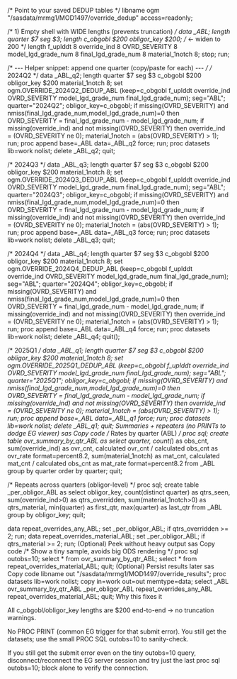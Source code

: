 /* Point to your saved DEDUP tables */
libname ogm "/sasdata/mrmg1/MOD1497/override_dedup" access=readonly;

/* 1) Empty shell with WIDE lengths (prevents truncation) */
data _ABL;
  length quarter $7 seg $3;
  length c_obgobl $200 obligor_key $200;     /* <- widen to 200 */
  length f_uplddt 8 override_ind 8 OVRD_SEVERITY 8 
         model_lgd_grade_num 8 final_lgd_grade_num 8 material_1notch 8;
  stop;
run;

/* --- Helper snippet: append one quarter (copy/paste for each) --- */
/* 2024Q2 */
data _ABL_q2;
  length quarter $7 seg $3 c_obgobl $200 obligor_key $200 material_1notch 8;
  set ogm.OVERRIDE_2024Q2_DEDUP_ABL
      (keep=c_obgobl f_uplddt override_ind OVRD_SEVERITY
            model_lgd_grade_num final_lgd_grade_num);
  seg="ABL"; quarter="2024Q2"; obligor_key=c_obgobl;
  if missing(OVRD_SEVERITY) and nmiss(final_lgd_grade_num,model_lgd_grade_num)=0
    then OVRD_SEVERITY = final_lgd_grade_num - model_lgd_grade_num;
  if missing(override_ind) and not missing(OVRD_SEVERITY)
    then override_ind = (OVRD_SEVERITY ne 0);
  material_1notch = (abs(OVRD_SEVERITY) > 1);
run;
proc append base=_ABL data=_ABL_q2 force; run;
proc datasets lib=work nolist; delete _ABL_q2; quit;

/* 2024Q3 */
data _ABL_q3;
  length quarter $7 seg $3 c_obgobl $200 obligor_key $200 material_1notch 8;
  set ogm.OVERRIDE_2024Q3_DEDUP_ABL
      (keep=c_obgobl f_uplddt override_ind OVRD_SEVERITY
            model_lgd_grade_num final_lgd_grade_num);
  seg="ABL"; quarter="2024Q3"; obligor_key=c_obgobl;
  if missing(OVRD_SEVERITY) and nmiss(final_lgd_grade_num,model_lgd_grade_num)=0
    then OVRD_SEVERITY = final_lgd_grade_num - model_lgd_grade_num;
  if missing(override_ind) and not missing(OVRD_SEVERITY)
    then override_ind = (OVRD_SEVERITY ne 0);
  material_1notch = (abs(OVRD_SEVERITY) > 1);
run;
proc append base=_ABL data=_ABL_q3 force; run;
proc datasets lib=work nolist; delete _ABL_q3; quit;

/* 2024Q4 */
data _ABL_q4;
  length quarter $7 seg $3 c_obgobl $200 obligor_key $200 material_1notch 8;
  set ogm.OVERRIDE_2024Q4_DEDUP_ABL
      (keep=c_obgobl f_uplddt override_ind OVRD_SEVERITY
            model_lgd_grade_num final_lgd_grade_num);
  seg="ABL"; quarter="2024Q4"; obligor_key=c_obgobl;
  if missing(OVRD_SEVERITY) and nmiss(final_lgd_grade_num,model_lgd_grade_num)=0
    then OVRD_SEVERITY = final_lgd_grade_num - model_lgd_grade_num;
  if missing(override_ind) and not missing(OVRD_SEVERITY)
    then override_ind = (OVRD_SEVERITY ne 0);
  material_1notch = (abs(OVRD_SEVERITY) > 1);
run;
proc append base=_ABL data=_ABL_q4 force; run;
proc datasets lib=work nolist; delete _ABL_q4; quit();

/* 2025Q1 */
data _ABL_q1;
  length quarter $7 seg $3 c_obgobl $200 obligor_key $200 material_1notch 8;
  set ogm.OVERRIDE_2025Q1_DEDUP_ABL
      (keep=c_obgobl f_uplddt override_ind OVRD_SEVERITY
            model_lgd_grade_num final_lgd_grade_num);
  seg="ABL"; quarter="2025Q1"; obligor_key=c_obgobl;
  if missing(OVRD_SEVERITY) and nmiss(final_lgd_grade_num,model_lgd_grade_num)=0
    then OVRD_SEVERITY = final_lgd_grade_num - model_lgd_grade_num;
  if missing(override_ind) and not missing(OVRD_SEVERITY)
    then override_ind = (OVRD_SEVERITY ne 0);
  material_1notch = (abs(OVRD_SEVERITY) > 1);
run;
proc append base=_ABL data=_ABL_q1 force; run;
proc datasets lib=work nolist; delete _ABL_q1; quit;
Summaries + repeaters (no PRINTs to dodge EG viewer)
sas
Copy code
/* Rates by quarter (ABL) */
proc sql;
  create table ovr_summary_by_qtr_ABL as
  select quarter,
         count(*) as obs_cnt,
         sum(override_ind) as ovr_cnt,
         calculated ovr_cnt / calculated obs_cnt as ovr_rate format=percent8.2,
         sum(material_1notch) as mat_cnt,
         calculated mat_cnt / calculated obs_cnt as mat_rate format=percent8.2
  from _ABL
  group by quarter
  order by quarter;
quit;

/* Repeats across quarters (obligor-level) */
proc sql;
  create table _per_obligor_ABL as
  select obligor_key,
         count(distinct quarter) as qtrs_seen,
         sum(override_ind>0)    as qtrs_overridden,
         sum(material_1notch>0) as qtrs_material,
         min(quarter) as first_qtr,
         max(quarter) as last_qtr
  from _ABL
  group by obligor_key;
quit;

data repeat_overrides_any_ABL;      set _per_obligor_ABL; if qtrs_overridden >= 2; run;
data repeat_overrides_material_ABL; set _per_obligor_ABL; if qtrs_material  >= 2; run;
(Optional) Peek without heavy output
sas
Copy code
/* Show a tiny sample, avoids big ODS rendering */
proc sql outobs=10;
  select * from ovr_summary_by_qtr_ABL;
  select * from repeat_overrides_material_ABL;
quit;
(Optional) Persist results later
sas
Copy code
libname out "/sasdata/mrmg1/MOD1497/override_results";
proc datasets lib=work nolist;
  copy in=work out=out memtype=data;
  select _ABL ovr_summary_by_qtr_ABL _per_obligor_ABL
         repeat_overrides_any_ABL repeat_overrides_material_ABL;
quit;
Why this fixes it

All c_obgobl/obligor_key lengths are $200 end-to-end → no truncation warnings.

No PROC PRINT (common EG trigger for that submit error). You still get the datasets; use the small PROC SQL outobs=10 to sanity-check.

If you still get the submit error even on the tiny outobs=10 query, disconnect/reconnect the EG server session and try just the last proc sql outobs=10; block alone to verify the connection.
